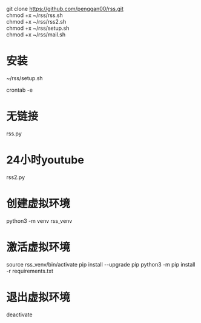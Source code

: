 git clone https://github.com/penggan00/rss.git  
chmod +x ~/rss/rss.sh  
chmod +x ~/rss/rss2.sh  
chmod +x ~/rss/setup.sh  
chmod +x ~/rss/mail.sh  
# 安装
~/rss/setup.sh  


crontab -e
# 无链接
rss.py
# 24小时youtube
rss2.py

# 创建虚拟环境
python3 -m venv rss_venv
# 激活虚拟环境
source rss_venv/bin/activate
pip install --upgrade pip
python3 -m pip install -r requirements.txt

# 退出虚拟环境
deactivate